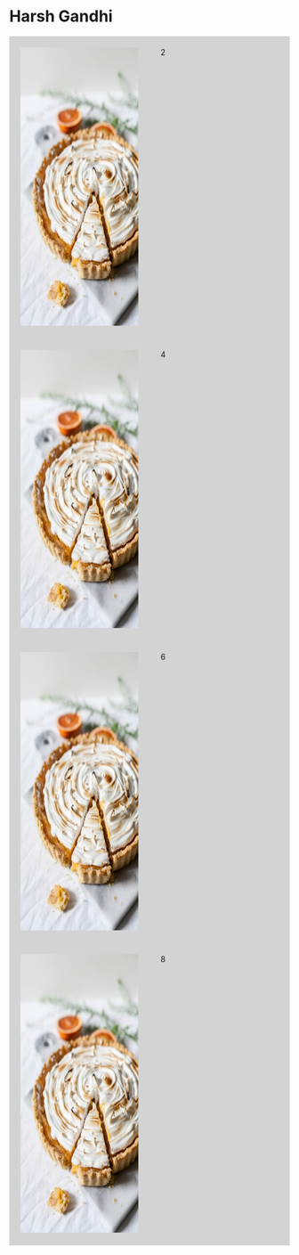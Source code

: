 
<head>
<meta charset="utf-8">
<!--<link rel="stylesheet" href="styles.css">-->
<style>
.grid-container {
  display: grid;
  grid-template-columns: 50% 50%;
  }
.grid-item{
  background: rgb(211,211,211);
  padding: 20px;
}
</style>
</head>
<body>
<h1>Harsh Gandhi</h1>
<div class="grid-container">
  <div class="grid-item"><img src="flower.jpg" alt="Pie:)" style="width:500px;height:500px;"></div>
  <div class="grid-item">2</div>
  <div class="grid-item"><img src="flower.jpg" alt="Pie:)" style="width:500px;height:500px;"></div>
  <div class="grid-item">4</div>
  <div class="grid-item"><img src="flower.jpg" alt="Pie:)" style="width:500px;height:500px;"></div>
  <div class="grid-item">6</div>
  <div class="grid-item"><img src="flower.jpg" alt="Pie:)" style="width:500px;height:500px;"></div>
  <div class="grid-item">8</div>
</div>
</body>



